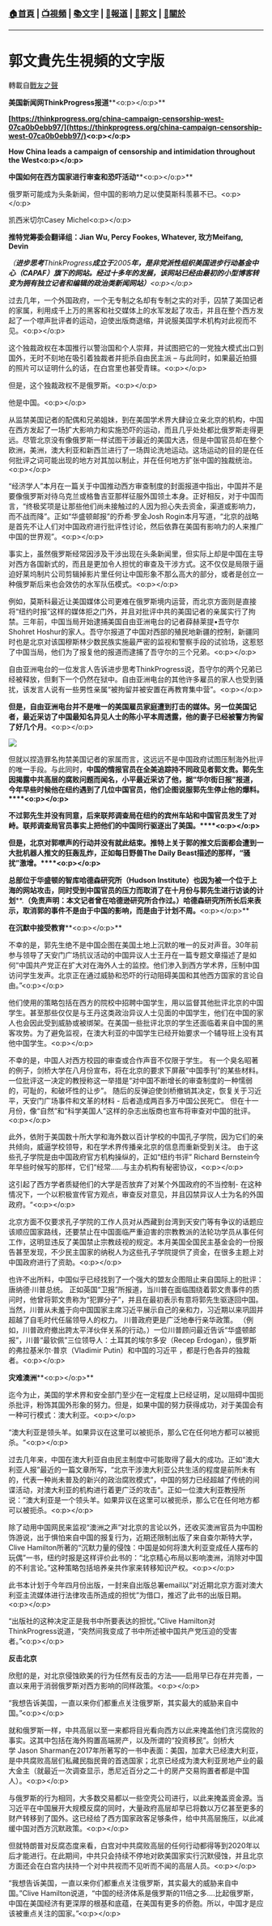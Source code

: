 ###  [:house:首頁](https://github.com/ourhimalayas/home) | [:tv:視頻](https://github.com/ourhimalayas/videos) | [:books:文字](https://github.com/ourhimalayas/txt) | [:newspaper:報道](https://github.com/ourhimalayas/news) | [:eagle:郭文](https://github.com/ourhimalayas/guomedia) | [:pray:關於](https://github.com/ourhimalayas/home/tree/master/about)
---
# 郭文貴先生視頻的文字版
轉載自[戰友之聲](http://littleantvoice.blogspot.com)

**美国新闻网****ThinkProgress****报道****<o:p></o:p>**



**[https://thinkprogress.org/china-campaign-censorship-west-07ca0b0ebb97/](https://thinkprogress.org/china-campaign-censorship-west-07ca0b0ebb97/)<o:p></o:p>**



**How China leads a campaign of censorship and intimidation throughout the West<o:p></o:p>**

**中国如何在西方国家进行审查和恐吓活动****<o:p></o:p>**



俄罗斯可能成为头条新闻，但中国的影响力足以使莫斯科羡慕不已。<o:p></o:p>

凯西米切尔Casey Michel<o:p></o:p>

**推特党筹委会翻译组：Jian Wu, Percy Fookes, Whatever, 玫方Meifang, Devin**



*（**进步思考**ThinkProgress**成立于**2005**年，是非党派性组织美国进步行动基金中心（**CAPAF**）旗下的网站。经过十多年的发展，该网站已经由最初的小型博客转变为拥有独立记者和编辑的政治类新闻网站）**<o:p></o:p>*



过去几年，一个外国政府，一个无专制之名却有专制之实的对手，囚禁了美国记者的家属，利用成千上万的黑客和社交媒体上的水军发起了攻击，并且在整个西方发起了一个噤声批评者的运动，迫使出版商退缩，并说服美国学术机构对此视而不见。<o:p></o:p>



这个独裁政权在本国推行以警治国和个人崇拜，并试图把它的一党独大模式出口到国外，无时不刻地在吸引着独裁者并扼杀自由民主派 – 与此同时，如果最近拍摄的照片可以证明什么的话，在白宫里也甚受青睐。<o:p></o:p>



但是，这个独裁政权不是俄罗斯。<o:p></o:p>



他是中国。<o:p></o:p>



从监禁美国记者的配偶和兄弟姐妹，到在美国学术界大肆设立亲北京的机构，中国在西方发起了一场扩大影响力和实施恐吓的运动，而且几乎处处都比俄罗斯走得更远。尽管北京没有像俄罗斯一样试图干涉最近的美国大选，但是中国官员却在整个欧洲，美洲，澳大利亚和新西兰进行了一场舆论洗地运动。这场运动的目的是在任何批评之词可能出现的地方对其加以制止，并在任何地方扩张中国的独裁统治。<o:p></o:p>



“经济学人”本月在一篇关于中国推动西方审查制度的封面报道中指出，中国并不是要像俄罗斯对待乌克兰或格鲁吉亚那样征服外国领土本身。正好相反，对于中国而言，“终极奖项是让那些他们尚未接触过的人因为担心失去资金，渠道或影响力，而不战而降”。正如“华盛顿邮报”的乔希·罗金Josh Rogin本月写道，“北京的战略是首先不让人们对中国政府进行批评性讨论，然后依靠在美国有影响力的人来推广中国的世界观”。<o:p></o:p>



事实上，虽然俄罗斯经常因涉及干涉出现在头条新闻里，但实际上却是中国在主导对西方各国新式的，而且是更加令人担忧的审查及干涉方式。这不仅仅是局限于逼迫好莱坞制片公司剪辑掉影片里任何让中国形象不那么高大的部分，或者是创立一种俄罗斯后来也会效仿的水军队伍模式。<o:p></o:p>



例如，莫斯科最近让美国媒体公司更难在俄罗斯境内运营，而北京方面则是直接将“纽约时报”这样的媒体拒之门外，并且对批评中共的美国记者的亲属实行了拘禁。三年前，中国当局开始逮捕美国自由亚洲电台的记者薛赫莱提•吾守尔Shohret Hoshur的家人。吾守尔报道了中国对西部的殖民地新疆的控制，新疆同时也是北京对该国穆斯林少数民族实施最严密的监视和警察手段的试验场，这惹怒了中国当局，他们为了报复他的报道而逮捕了吾守尔的三个兄弟。<o:p></o:p>



自由亚洲电台的一位发言人告诉进步思考ThinkProgress说，吾守尔的两个兄弟已经被释放，但剩下一个仍然在狱中。自由亚洲电台的其他许多雇员的家人也受到骚扰，该发言人说有一些男性亲属“被拘留并被安置在再教育集中营”。<o:p></o:p>



**但是，自由亚洲电台并不是唯一的美国雇员家庭遭到打击的媒体。另一位美国记者，最近采访了中国最知名异见人士的陈小平本周透露，他的妻子已经被警方拘留了好几个月**。<o:p></o:p>



[![](https://4.bp.blogspot.com/-3vZquBioeHY/Wjn0TMf6J8I/AAAAAAAABVA/8dF21wD_fMsV-BqfLyUBurW3OB-hK7CzgCLcBGAs/s320/1219-3.PNG)](https://4.bp.blogspot.com/-3vZquBioeHY/Wjn0TMf6J8I/AAAAAAAABVA/8dF21wD_fMsV-BqfLyUBurW3OB-hK7CzgCLcBGAs/s1600/1219-3.PNG)



但就以捏造罪名拘禁美国记者的家属而言，这远远不是中国政府试图压制海外批评的唯一手段。与此同时，**中国的情报官员在全美追踪持不同政见者郭文贵。郭先生因揭露中共高层的腐败问题而闻名，小平最近采访了他，据“华尔街日报”报道， 今年早些时候他在纽约遇到了几位中国官员，他们企图说服郭先生停止他的爆料。****<o:p></o:p>**



**不过郭先生并没有同意，后来联邦调查局在纽约的宾州车站和中国官员发生了对峙。联邦调查局官员事实上把他们的中国同行驱逐出了美国。****<o:p></o:p>**



**但是，北京对郭噤声的行动并没有就此结束。推特上关于郭的推文后面都会遭到一大批机器人推文的狂轰乱炸，正如每日野兽****The Daily Beast****描述的那样，“骚扰”激增。****<o:p></o:p>**



**总部位于华盛顿的智库哈德森研究所（****Hudson Institute****）也因为被一个位于上海的网站攻击，同时受到中国官员的压力而取消了在十月份与郭先生进行访谈的计划****.****（免责声明：本文记者曾在哈德逊研究所合作过。）哈德森研究所所长后来表示，取消郭的事件不是由于中国的影响，而是由于计划不周。****<o:p></o:p>**



**在沉默中接受教育****<o:p></o:p>**



不幸的是，郭先生绝不是中国企图在美国土地上沉默的唯一的反对声音。30年前参与领导了天安门广场抗议活动的中国异议人士王丹在一篇专题文章描述了是如何“中国共产党正在扩大对在海外人士的监控。他们渗入到西方学术界，压制中国访问学生发声。北京正在通过威胁和恐吓的行动阻碍美国和其他西方国家的言论自由。”<o:p></o:p>



他们使用的策略包括在西方的院校中招聘中国学生，用以监督其他批评北京的中国学生。甚至那些仅仅是与王丹这类政治异议人士见面的中国学生，他们在中国的家人也会因此受到威胁或被绑架。在美国一些批评北京的学生还面临着来自中国的黑客攻势。为了避免监视，在澳大利亚的中国学生已经开始要求一个辅导班上没有其他中国学生。<o:p></o:p>



不幸的是，中国人对西方校园的审查或合作声音不仅限于学生。 有一个臭名昭著的例子，剑桥大学在八月份宣布，将在北京的要求下屏蔽“中国季刊”的某些材料。 一位批评这一决定的教授称这一举措是“对中国不断增长的审查制度的一种懦弱的，可耻的，和破坏性的让步”。 随后的反弹迫使剑桥撤销其决定，恢复关于习近平，天安门广场事件和文革的材料 - 后者造成两百多万中国公民死亡。 但在十一月份，像“自然”和“科学美国人”这样的杂志出版商也宣布将审查对中国的批评。<o:p></o:p>



此外，依附于美国数十所大学和海外数以百计学校的中国孔子学院，因为它们的亲共倾向，威逼学校领导，和在学术界传播亲北京的信息而重新受到关注。 由于这些孔子学院是由中国政府官方机构操纵的，正如“纽约书评” Richard Bernstein今年早些时候写的那样，它们“经常......与主办机构有秘密协议，<o:p></o:p>



这引起了西方学者质疑他们的大学是否放弃了对某个外国政府的不当控制- 在这种情况下，一个以积极宣传官方观点，审查反对意见，并且囚禁异议人士为名的外国政府。“<o:p></o:p>



北京方面不仅要求孔子学院的工作人员对从西藏到台湾到天安门等有争议的话题应该顺应国家路线，还要禁止在中国面临严重迫害的宗教教派的法轮功学员从事任何工作，这明显违反了美国禁止宗教歧视的规定。本月美国全国民主基金会的一份报告甚至发现，不少民主国家的纳税人为这些孔子学院提供了资金，在很多主题上对中国政府进行了资助。<o:p></o:p>



也许不出所料，中国似乎已经找到了一个强大的盟友企图阻止来自国际上的批评：唐纳德·川普总统。 正如英国“卫报”所报道，当川普在面临围绕着郭文贵事件的质问时，他曾将郭文贵称为“犯罪分子”，并且在最初表示有意将郭先生驱逐回中国。 当然，川普从未羞于向中国国家主席习近平展示自己的亲和力，习近期以来巩固并超越了自毛时代任届领导人的权力。 川普政府更是广泛地奉行亲华政策。 （例如，川普政府撤出跨太平洋伙伴关系的行动。）一位川普顾问最近告诉“华盛顿邮报”，川普“最钦佩”三位领导人：土耳其的埃尔多安（Recep Erdogan），俄罗斯的弗拉基米尔·普京（Vladimir Putin）和中国的习近平 ，都是行色各异的独裁者。<o:p></o:p>



**灾难澳洲****<o:p></o:p>**



迄今为止，美国的学术界和安全部门至少在一定程度上已经证明，足以阻碍中国扼杀批评，粉饰其国外形象的努力。但是，如果中国的努力获得成功，对于美国会有一种可行模式：澳大利亚。<o:p></o:p>



“澳大利亚是领头羊。如果异议在这里可以被扼杀，那么它在任何地方都可以被扼杀。“<o:p></o:p>

过去几年来，中国在澳大利亚自由民主制度中可能取得了最大的成功。正如“澳大利亚人报”最近的一篇文章所写，“北京干涉澳大利亚公共生活的程度是前所未有的，代表一种尚未普及的新兴的政治腐败模式”，中国的努力已经超越了传统的间谍活动，对澳大利亚的机构进行着更广泛的攻击“。正如一位澳大利亚教授所说：”澳大利亚是一个领头羊。如果异议在这里可以被扼杀，那么它在任何地方都可以被扼杀。<o:p></o:p>



除了动用中国网民来监视“澳洲之声”对北京的言论以外，还收买澳洲官员为中国粉饰游说，出于惧怕来自中国的报复行为，近期还限制出版了来自查尔斯特大学，Clive Hamilton所著的“沉默力量的侵蚀：中国是如何将澳大利亚变成任人摆布的玩偶”一书，纽约时报是这样评价此书的：“北京精心布局以影响澳洲，消除对中国的不利言论。”这种策略包括培养亲共作家来转移知识产权。<o:p></o:p>



此书本计划于今年四月份出版，一封来自出版总署email以“对近期北京方面对澳大利亚主流媒体进行法律攻击所造成的担忧”为借口，推迟了此书的出版日期。<o:p></o:p>



“出版社的这种决定正是我书中所要表达的担忧。”Clive Hamilton对ThinkProgress说道，“突然间我变成了书中所述被中国共产党压迫的受害者。”<o:p></o:p>



**反击北京**



欣慰的是，对北京侵蚀欧美的行为任然有反击的方法——启用早已存在并完善，一直以来用于消弱俄罗斯对西方影响的同样政策。<o:p></o:p>



“我想告诉美国，一直以来你们都重点关注俄罗斯，其实最大的威胁来自中国。”<o:p></o:p>

就和俄罗斯一样，中共高层以至一来都将目光看向西方以此来掩盖他们贪污腐败的事实。这其中包括在海外购置高端房产，以及所谓的“投资移民”。剑桥大学 Jason Sharman在2017年所著写的一书中表面：美国，加拿大已经澳大利亚，是中共腐败高层们私藏民脂民膏的首选国家；北京已经成为澳大利亚房地产业的最大金主（就最近一次调查显示，悉尼近百分之二十的房产交易购置者都是中国人）。<o:p></o:p>



与俄罗斯的行为相同，大多数交易都以一些空壳公司进行，以此来掩盖资金源。当习近平在中国展开大规模反腐的同时，大量政府高层却早已将数以万亿甚至更多的财产转移到了国外。这已经给了西方国家政客足够条件，给中共高层施压，以此减缓中国对西方沉默政策。<o:p></o:p>



但就特朗普对反腐态度来看，白宫对中共腐败高层的任何行动都得等到2020年以后才能进行。在此期间，中共只会持续不停地对欧美国家实行沉默侵蚀，并且北京方面还会在白宫内扶持一个对中共视而不见听而不闻的高层人员。<o:p></o:p>



“我想告诉美国，一直以来你们都重点关注俄罗斯，其实最大的威胁来自中国。”Clive Hamilton说道，“中国的经济体系是俄罗斯的11倍之多....比起俄罗斯，中国在美国经济有更深厚的根基和底蕴，在美国有更多的侨胞。所以，中国才是应该被重点关注的国家。”<o:p></o:p>





<u></u><sub></sub><sup></sup><strike></strike>